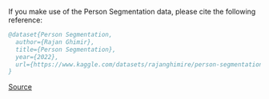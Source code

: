 If you make use of the Person Segmentation data, please cite the following reference:

``` bibtex 
@dataset{Person Segmentation,
  author={Rajan Ghimir},
  title={Person Segmentation},
  year={2022},
  url={https://www.kaggle.com/datasets/rajanghimire/person-segmentation}
}
```

[Source](https://www.kaggle.com/datasets/rajanghimire/person-segmentation)